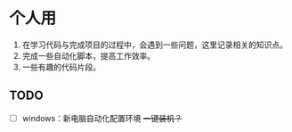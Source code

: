 # 个人用

1. 在学习代码与完成项目的过程中，会遇到一些问题，这里记录相关的知识点。
2. 完成一些自动化脚本，提高工作效率。
3. 一些有趣的代码片段。

## TODO

- [ ] windows：新电脑自动化配置环境 ~~一键装机？~~
